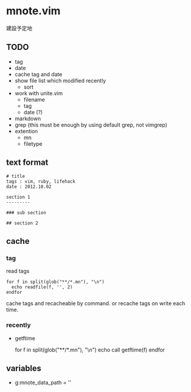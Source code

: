 mnote.vim
==========

建設予定地

TODO
----

  - tag
  - date
  - cache tag and date
  - show file list which modified recently
    - sort
  - work with unite.vim
    - filename
    - tag
    - date (?)
  - markdown
  - grep (this must be enough by using default grep, not vimgrep)
  - extention
    - mn
    - filetype

text format
-----------

    # title
    tags : vim, ruby, lifehack
    date : 2012.10.02
    
    section 1
    ---------
    
    ### sub section
    
    ## section 2

cache
-----

### tag 

read tags

    for f in split(glob("**/*.mn"), "\n")
      echo readfile(f, '', 2)
    endfor

cache tags and recacheable by command.
or recache tags on write each time.

### recently

  - getftime

    for f in split(glob("**/*.mn"), "\n")
      echo call getftime(f)
    endfor

variables
---------

- g:mnote_data_path = ''

